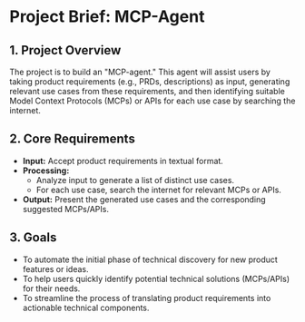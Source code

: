 # Project Brief: MCP-Agent

## 1. Project Overview

The project is to build an "MCP-agent." This agent will assist users by taking product requirements (e.g., PRDs, descriptions) as input, generating relevant use cases from these requirements, and then identifying suitable Model Context Protocols (MCPs) or APIs for each use case by searching the internet.

## 2. Core Requirements

- **Input:** Accept product requirements in textual format.
- **Processing:**
  - Analyze input to generate a list of distinct use cases.
  - For each use case, search the internet for relevant MCPs or APIs.
- **Output:** Present the generated use cases and the corresponding suggested MCPs/APIs.

## 3. Goals

- To automate the initial phase of technical discovery for new product features or ideas.
- To help users quickly identify potential technical solutions (MCPs/APIs) for their needs.
- To streamline the process of translating product requirements into actionable technical components.
